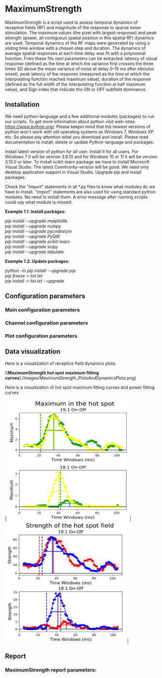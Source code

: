 # MaximumStrength 

MaximumStrength is a script used to assess temporal dynamics of receptive fields (RF) and magnitude of the response to sparse noise stimulation. The maximum values (the pixel with largest response) and peak strength (power, all contiguous spatial position in this spatial RF) dynamics are used. Temporal dynamics of the RF maps were generated by using a sliding time window with a chosen step and duration. The dynamics of average spatial responses at each time delay was fit with a polynomial function. From these fits next parameters can be extracted: latency of visual response (defined as the time at which the variance first crosses the three times SD above the mean variance of noise at delay 0–15 ms after stimulus onset), peak latency of the response (measured as the time at which the interpolating function reached maximum value), duration of the response (defined as the full width of the interpolating function at half maximum value), and Sign index that indicate the ON or OFF subfield dominance. 

## Installation

We need python-language and a few additional modules (packages) to run our scripts. To get more information about python visit web-sites: https://www.python.org/. Please keepin mind that the newest versions of python won't work with old operating systems as Windows 7, Windowx XP etc. So please pay attention what you download and install. Please read documentation to install, delete or update Python-language and packages.

Install latest version of python for all user. Install it for all users. For Windows 7 it will be vesrion 3.8.10 and for Windows 10 or 11 it will be version 3.13.0 or later. To install scikit-learn package we have to install Microsoft Visual Studio. The latest Community-version will be good. We need only desktop application support in Visual Studio. Upgrade pip and install packages. 

Check the "import" statements in all *.py files to know what modules do we have to install. "import" statements are also used for using standard python modules. No need to install them. A error message after running scripts could say what module is missed. 

**Example 1.1. Install packages:**

*pip install --upgrade matplotlib\
pip install --upgrade numpy\
pip install --upgrade pycodestyle\
pip install --upgrade PyQt6\
pip install --upgrade scikit-learn\
pip install --upgrade scipy\
pip install --upgrade tabulate*              

**Example 1.2. Update packages:**

*python -m pip install --upgrade pip\
pip freeze > list.txt\
pip install -r list.txt --upgrade*
                
## Configuration parameters
### Main configuration parameters

### Channel configuration parameters 

### Plot configuration parameters

## Data visualization

Here is a visualization of receptive field dynamics plots. 

![**MaximumStrength hot spot maximum fitting curves**]./Images/MaximumStrength_PlotsAndDynamicsPlots.png)

Here is a visualization of hot spot maximum fitting curves and power fitting curves 

| <img src="./Images/MaximumStrength_HotSpotMaximum_FittingCurves.png" width="400" height="400" /> | <img src="./Images/MaximumStrength_Power_FittingCurves.png" width="400" height="400" /> |

## Report 
### MaximumStrength report parameters: 
